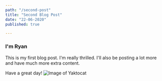 ```yaml
---
path: "/second-post"
title: "Second Blog Post"
date: "22-06-2020"
published: true

---
```


### I'm Ryan

This is my first blog post. I'm really thrilled. 
I'll also be posting a lot more and have much more extra content.

Have a great day!
![Image of Yaktocat](https://octodex.github.com/images/yaktocat.png)
